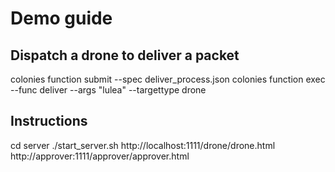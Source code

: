 # Demo guide

## Dispatch a drone to deliver a packet
colonies function submit --spec deliver_process.json 
colonies function exec --func deliver --args "lulea" --targettype drone 

## Instructions
cd server
./start_server.sh
http://localhost:1111/drone/drone.html
http://approver:1111/approver/approver.html
